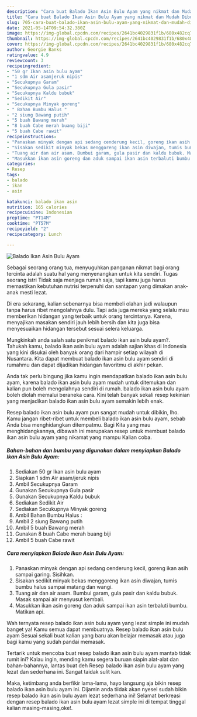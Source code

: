 ```yaml
---
description: "Cara buat Balado Ikan Asin Bulu Ayam yang nikmat dan Mudah Dibuat"
title: "Cara buat Balado Ikan Asin Bulu Ayam yang nikmat dan Mudah Dibuat"
slug: 705-cara-buat-balado-ikan-asin-bulu-ayam-yang-nikmat-dan-mudah-dibuat
date: 2021-05-14T09:54:32.380Z
image: https://img-global.cpcdn.com/recipes/2641bc4029831f1b/680x482cq70/balado-ikan-asin-bulu-ayam-foto-resep-utama.jpg
thumbnail: https://img-global.cpcdn.com/recipes/2641bc4029831f1b/680x482cq70/balado-ikan-asin-bulu-ayam-foto-resep-utama.jpg
cover: https://img-global.cpcdn.com/recipes/2641bc4029831f1b/680x482cq70/balado-ikan-asin-bulu-ayam-foto-resep-utama.jpg
author: Georgie Banks
ratingvalue: 4.9
reviewcount: 3
recipeingredient:
- "50 gr Ikan asin bulu ayam"
- "1 sdm Air asamjeruk nipis"
- "Secukupnya Garam"
- "Secukupnya Gula pasir"
- "Secukupnya Kaldu bubuk"
- "Sedikit Air"
- "Secukupnya Minyak goreng"
- " Bahan Bumbu Halus "
- "2 siung Bawang putih"
- "5 buah Bawang merah"
- "8 buah Cabe merah buang biji"
- "5 buah Cabe rawit"
recipeinstructions:
- "Panaskan minyak dengan api sedang cenderung kecil, goreng ikan asih sampai garing. Sisihkan."
- "Sisakan sedikit minyak bekas menggoreng ikan asin diwajan, tumis bumbu halus sampai matang dan wangi."
- "Tuang air dan air asam. Bumbui garam, gula pasir dan kaldu bubuk. Masak sampai air menyusut kembali."
- "Masukkan ikan asin goreng dan aduk sampai ikan asin terbaluti bumbu. Matikan api."
categories:
- Resep
tags:
- balado
- ikan
- asin

katakunci: balado ikan asin 
nutrition: 165 calories
recipecuisine: Indonesian
preptime: "PT14M"
cooktime: "PT57M"
recipeyield: "2"
recipecategory: Lunch

---
```



![Balado Ikan Asin Bulu Ayam](https://img-global.cpcdn.com/recipes/2641bc4029831f1b/680x482cq70/balado-ikan-asin-bulu-ayam-foto-resep-utama.jpg)

Sebagai seorang orang tua, menyuguhkan panganan nikmat bagi orang tercinta adalah suatu hal yang menyenangkan untuk kita sendiri. Tugas seorang istri Tidak saja menjaga rumah saja, tapi kamu juga harus memastikan kebutuhan nutrisi terpenuhi dan santapan yang dimakan anak-anak mesti lezat.

Di era  sekarang, kalian sebenarnya bisa membeli olahan jadi walaupun tanpa harus ribet mengolahnya dulu. Tapi ada juga mereka yang selalu mau memberikan hidangan yang terbaik untuk orang tercintanya. Karena, menyajikan masakan sendiri jauh lebih bersih dan kita juga bisa menyesuaikan hidangan tersebut sesuai selera keluarga. 



Mungkinkah anda salah satu penikmat balado ikan asin bulu ayam?. Tahukah kamu, balado ikan asin bulu ayam adalah sajian khas di Indonesia yang kini disukai oleh banyak orang dari hampir setiap wilayah di Nusantara. Kita dapat membuat balado ikan asin bulu ayam sendiri di rumahmu dan dapat dijadikan hidangan favoritmu di akhir pekan.

Anda tak perlu bingung jika kamu ingin mendapatkan balado ikan asin bulu ayam, karena balado ikan asin bulu ayam mudah untuk ditemukan dan kalian pun boleh mengolahnya sendiri di rumah. balado ikan asin bulu ayam boleh diolah memalui beraneka cara. Kini telah banyak sekali resep kekinian yang menjadikan balado ikan asin bulu ayam semakin lebih enak.

Resep balado ikan asin bulu ayam pun sangat mudah untuk dibikin, lho. Kamu jangan ribet-ribet untuk membeli balado ikan asin bulu ayam, sebab Anda bisa menghidangkan ditempatmu. Bagi Kita yang mau menghidangkannya, dibawah ini merupakan resep untuk membuat balado ikan asin bulu ayam yang nikamat yang mampu Kalian coba.

<!--inarticleads1-->

##### Bahan-bahan dan bumbu yang digunakan dalam menyiapkan Balado Ikan Asin Bulu Ayam:

1. Sediakan 50 gr Ikan asin bulu ayam
1. Siapkan 1 sdm Air asam/jeruk nipis
1. Ambil Secukupnya Garam
1. Gunakan Secukupnya Gula pasir
1. Gunakan Secukupnya Kaldu bubuk
1. Sediakan Sedikit Air
1. Sediakan Secukupnya Minyak goreng
1. Ambil  Bahan Bumbu Halus :
1. Ambil 2 siung Bawang putih
1. Ambil 5 buah Bawang merah
1. Gunakan 8 buah Cabe merah buang biji
1. Ambil 5 buah Cabe rawit




<!--inarticleads2-->

##### Cara menyiapkan Balado Ikan Asin Bulu Ayam:

1. Panaskan minyak dengan api sedang cenderung kecil, goreng ikan asih sampai garing. Sisihkan.
1. Sisakan sedikit minyak bekas menggoreng ikan asin diwajan, tumis bumbu halus sampai matang dan wangi.
1. Tuang air dan air asam. Bumbui garam, gula pasir dan kaldu bubuk. Masak sampai air menyusut kembali.
1. Masukkan ikan asin goreng dan aduk sampai ikan asin terbaluti bumbu. Matikan api.




Wah ternyata resep balado ikan asin bulu ayam yang lezat simple ini mudah banget ya! Kamu semua dapat membuatnya. Resep balado ikan asin bulu ayam Sesuai sekali buat kalian yang baru akan belajar memasak atau juga bagi kamu yang sudah pandai memasak.

Tertarik untuk mencoba buat resep balado ikan asin bulu ayam mantab tidak rumit ini? Kalau ingin, mending kamu segera buruan siapin alat-alat dan bahan-bahannya, lantas buat deh Resep balado ikan asin bulu ayam yang lezat dan sederhana ini. Sangat taidak sulit kan. 

Maka, ketimbang anda berfikir lama-lama, hayo langsung aja bikin resep balado ikan asin bulu ayam ini. Dijamin anda tiidak akan nyesel sudah bikin resep balado ikan asin bulu ayam lezat sederhana ini! Selamat berkreasi dengan resep balado ikan asin bulu ayam lezat simple ini di tempat tinggal kalian masing-masing,oke!.

